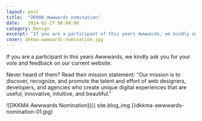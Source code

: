 ```yaml
---
layout: post
title:  "DKKMA Awwwards nomination"
date:   2014-02-27 08:00:00
category: Design
excerpt: "If you are a participant of this years Awwwards, we kindly ask you for your vote and feedback on our current website."
cover: dkkma-awwwards-nomination.jpg
---
```


If you are a participant in this years Awwwards, we kindly ask you for your vote and feedback on our current website.

Never heard of them? Read their mission statement: "Our mission is to discover, recognize, and promote the talent and effort of web designers, developers, and agencies who create unique digital experiences that are useful, innovative, intuitive, and beautiful."

![DKKMA Awwwards Nomination]({{ site.blog_img }}dkkma-awwwards-nomination-01.jpg)
